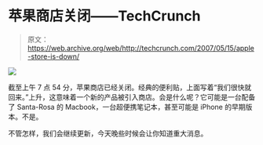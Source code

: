 # 苹果商店关闭——TechCrunch

> 原文：<https://web.archive.org/web/http://techcrunch.com/2007/05/15/apple-store-is-down/>

![](img/46720061103ce84f586cea635fdc6eed.png)

截至上午 7 点 54 分，苹果商店已经关闭。经典的便利贴，上面写着“我们很快就回来。”上升，这意味着一个新的产品被引入商店。会是什么呢？它可能是一台配备了 Santa-Rosa 的 Macbook，一台超便携笔记本，甚至可能是 iPhone 的早期版本。不是。

不管怎样，我们会继续更新，今天晚些时候会让你知道重大消息。